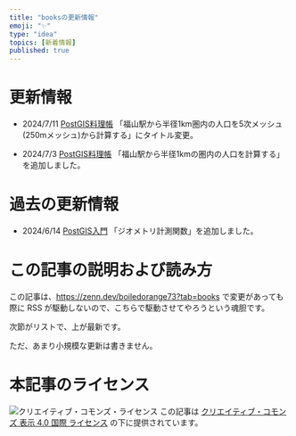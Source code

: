 ```yaml
---
title: "booksの更新情報"
emoji: "✨"
type: "idea"
topics: [新着情報]
published: true
---
```


# 更新情報

+ 2024/7/11 [PostGIS料理帳](https://zenn.dev/boiledorange73/books/pgis-cookbook) 「福山駅から半径1km圏内の人口を5次メッシュ (250mメッシュ)から計算する」にタイトル変更。

+ 2024/7/3 [PostGIS料理帳](https://zenn.dev/boiledorange73/books/pgis-cookbook) 「福山駅から半径1kmの圏内の人口を計算する」を追加しました。

# 過去の更新情報

+ 2024/6/14 [PostGIS入門](https://zenn.dev/boiledorange73/books/caea8d4c77dbba2e23a0) 「ジオメトリ計測関数」を追加しました。

# この記事の説明および読み方

この記事は、https://zenn.dev/boiledorange73?tab=books で変更があっても際に RSS が駆動しないので、こちらで駆動させてやろうという魂胆です。

次節がリストで、上が最新です。

ただ、あまり小規模な更新は書きません。


# 本記事のライセンス

![クリエイティブ・コモンズ・ライセンス](https://i.creativecommons.org/l/by/4.0/88x31.png)
この記事は [クリエイティブ・コモンズ 表示 4.0 国際 ライセンス](http://creativecommons.org/licenses/by/4.0/">) の下に提供されています。

